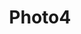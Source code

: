 ---
image: /assets/Images/posts/template2/4.jpg
title: Photo4
link: /assets/Images/posts/template2/4.jpg
number: 4
---